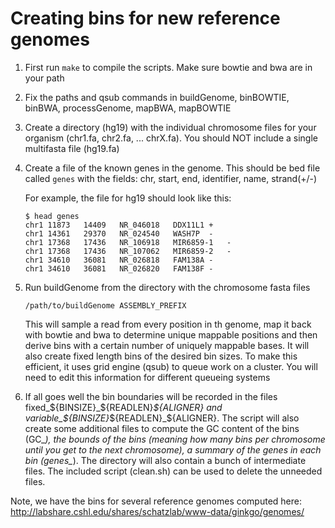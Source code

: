 # Creating bins for new reference genomes

1. First run `make` to compile the scripts. Make sure bowtie and bwa are in your path

2. Fix the paths and qsub commands in buildGenome, binBOWTIE, binBWA, processGenome, mapBWA, mapBOWTIE

3. Create a directory (hg19) with the individual chromosome files for your organism (chr1.fa, chr2.fa, ... chrX.fa). You should NOT include a single
   multifasta file (hg19.fa)

4. Create a file of the known genes in the genome. This should be bed file called `genes` with the fields: chr, start, end, identifier, name, strand(+/-)

   For example, the file for hg19 should look like this:
   ```
   $ head genes
   chr1 11873   14409   NR_046018   DDX11L1 +
   chr1 14361   29370   NR_024540   WASH7P  -
   chr1 17368   17436   NR_106918   MIR6859-1   -
   chr1 17368   17436   NR_107062   MIR6859-2   -
   chr1 34610   36081   NR_026818   FAM138A -
   chr1 34610   36081   NR_026820   FAM138F -
   ```

5. Run buildGenome from the directory with the chromosome fasta files

   ```
   /path/to/buildGenome ASSEMBLY_PREFIX
   ```

   This will sample a read from every position in th genome, map it back with bowtie and bwa to determine unique mappable positions and then derive bins with a certain number of uniquely mappable bases.  It will also create fixed length bins of the desired bin sizes. To make this efficient, it uses grid engine (qsub) to queue work on a cluster. You will need to edit this information for different queueing systems

6. If all goes well the bin boundaries will be recorded in the files fixed_${BINSIZE}_${READLEN}_${ALIGNER} and variable_${BINSIZE}_${READLEN}_${ALIGNER}. The script will
also create some additional files to compute the GC content of the bins (GC_*), the bounds of the bins (meaning how many bins per chromosome until you get to the next
chromosome), a summary of the genes in each bin (genes_*). The directory will also contain a bunch of intermediate files. The included script (clean.sh) can be used to
delete the unneeded files.


Note, we have the bins for several reference genomes computed here:
http://labshare.cshl.edu/shares/schatzlab/www-data/ginkgo/genomes/

